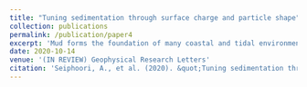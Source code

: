 ```yaml
---
title: "Tuning sedimentation through surface charge and particle shape"
collection: publications
permalink: /publication/paper4
excerpt: 'Mud forms the foundation of many coastal and tidal environments. Clay suspensions carried downstream from rivers encounter saline waters, which encourages aggregation and sedimentation by reducing electrostatic repulsion among particles. We perform experiments to examine the effects of surface charge on both the rate and style of sedimentation, using kaolinite particles as a model mud suspension and silica spheres with equivalent hydrodynamic radius as a control. Classic hindered settling theory reasonably describes sedimentation rate for repulsive clay particles and silica spheres, which form a highly concentrated jamming front. The hindered settling description breaks down for attractive clay particles, which aggregate to form clay gels that consolidate like a soft solid. Water flow form fracture-like channels in the bulk of the gel, which disappear as gel enters a creep regime. Results may help toward understanding the effect of surface charge and particle shape on the sedimentation and erodibility of natural mud.'
date: 2020-10-14
venue: '(IN REVIEW) Geophysical Research Letters'
citation: 'Seiphoori, A., et al. (2020). &quot;Tuning sedimentation through surface charge and particle shape.&quot; <i>arxiv:1812.03612</i>.'
---
```

